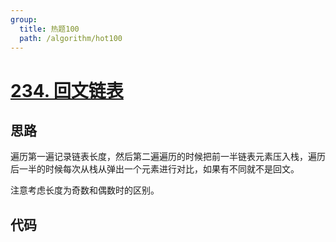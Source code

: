```yaml
---
group:
  title: 热题100
  path: /algorithm/hot100
---
```


# [234. 回文链表](https://leetcode.cn/problems/palindrome-linked-list/?favorite=2cktkvj)

## 思路

遍历第一遍记录链表长度，然后第二遍遍历的时候把前一半链表元素压入栈，遍历后一半的时候每次从栈从弹出一个元素进行对比，如果有不同就不是回文。

注意考虑长度为奇数和偶数时的区别。

## 代码

<code src='./index.tsx'></code>

